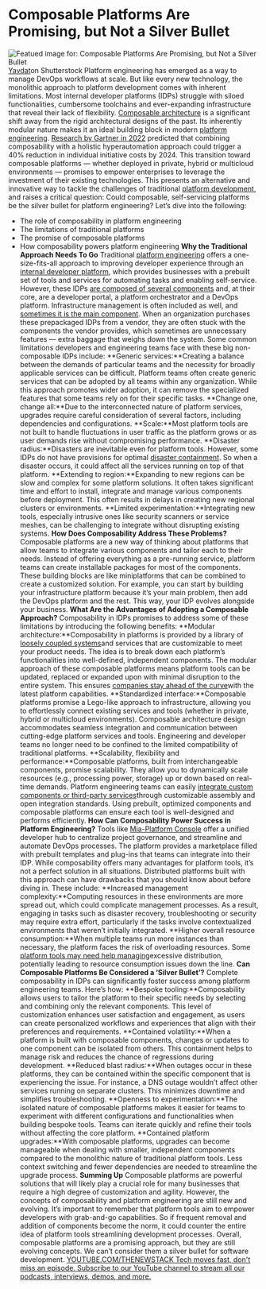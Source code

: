 # Composable Platforms Are Promising, but Not a Silver Bullet
![Featued image for: Composable Platforms Are Promising, but Not a Silver Bullet](https://cdn.thenewstack.io/media/2024/05/e0c5f213-blocks123-1024x630.jpg)
[Yavdat](https://www.shutterstock.com/g/Yavdat)on Shutterstock
Platform engineering has emerged as a way to manage DevOps workflows at scale. But like every new technology, the monolithic approach to platform development comes with inherent limitations.
Most internal developer platforms (IDPs) struggle with siloed functionalities, cumbersome toolchains and ever-expanding infrastructure that reveal their lack of flexibility.
[Composable architecture](https://mia-platform.eu/blog/composable-architecture-retail/) is a significant shift away from the rigid architectural designs of the past. Its inherently modular nature makes it an ideal building block in modern [platform engineering](https://platmosphere.com/talks/keynote-platform-engineering/). [Research by Gartner in 2022](https://www.gartner.com/en/documents/4015820) predicted that combining composability with a holistic hyperautomation approach could trigger a 40% reduction in individual initiative costs by 2024.
This transition toward composable platforms — whether deployed in private, hybrid or multicloud environments — promises to empower enterprises to leverage the investment of their existing technologies. This presents an alternative and innovative way to tackle the challenges of traditional
[platform development](https://thenewstack.io/platform-engineering/), and raises a critical question: Could composable, self-servicing platforms be the silver bullet for platform engineering?
Let’s dive into the following:
- The role of composability in platform engineering
- The limitations of traditional platforms
- The promise of composable platforms
- How composability powers platform engineering
**Why the Traditional Approach Needs To Go**
Traditional
[platform engineering](https://www.itopstimes.com/kubernetes/platform-engineering-is-not-just-about-infrastructure/) offers a one-size-fits-all approach to improving developer experience through an [internal developer platform](https://mia-platform.eu/blog/internal-developer-platform-revolution/), which provides businesses with a prebuilt set of tools and services for automating tasks and enabling self-service.
However, these IDPs
[are composed of several components](https://mia-platform.eu/blog/seven-core-components-internal-developer-platform/) and, at their core, are a developer portal, a platform orchestrator and a DevOps platform. Infrastructure management is often included as well, and [sometimes it is the main component](https://www.itopstimes.com/kubernetes/platform-engineering-is-not-just-about-infrastructure/). When an organization purchases these prepackaged IDPs from a vendor, they are often stuck with the components the vendor provides, which sometimes are unnecessary features — extra baggage that weighs down the system.
Some common limitations developers and engineering teams face with these big non-composable IDPs include:
**Generic services:**Creating a balance between the demands of particular teams and the necessity for broadly applicable services can be difficult. Platform teams often create generic services that can be adopted by all teams within any organization. While this approach promotes wider adoption, it can remove the specialized features that some teams rely on for their specific tasks. **Change one, change all:**Due to the interconnected nature of platform services, upgrades require careful consideration of several factors, including dependencies and configurations. **Scale:**Most platform tools are not built to handle fluctuations in user traffic as the platform grows or as user demands rise without compromising performance. **Disaster radius:**Disasters are inevitable even for platform tools. However, some IDPs do not have provisions for optimal [disaster containment](https://thenewstack.io/security/). So when a disaster occurs, it could affect all the services running on top of that platform. **Extending to region:**Expanding to new regions can be slow and complex for some platform solutions. It often takes significant time and effort to install, integrate and manage various components before deployment. This often results in delays in creating new regional clusters or environments. **Limited experimentation:**Integrating new tools, especially intrusive ones like security scanners or service meshes, can be challenging to integrate without disrupting existing systems.
**How Does Composability Address These Problems?**
Composable platforms are a new way of thinking about platforms that allow teams to integrate various components and tailor each to their needs. Instead of offering everything as a pre-running service, platform teams can create installable packages for most of the components. These building blocks are like miniplatforms that can be combined to create a customized solution. For example, you can start by building your infrastructure platform because it’s your main problem, then add the DevOps platform and the rest. This way, your IDP evolves alongside your business.
**What Are the Advantages of Adopting a Composable Approach?**
Composability in IDPs promises to address some of these limitations by introducing the following benefits:
**Modular architecture:**Composability in platforms is provided by a library of [loosely coupled systems](https://glossary.cncf.io/loosely-coupled-architecture/)and services that are customizable to meet your product needs. The idea is to break down each platform’s functionalities into well-defined, independent components. The modular approach of these composable platforms means platform tools can be updated, replaced or expanded upon with minimal disruption to the entire system. This ensures [companies stay ahead of the curve](https://mia-platform.eu/blog/composable-applications/)with the latest platform capabilities. **Standardized interface:**Composable platforms promise a Lego-like approach to infrastructure, allowing you to effortlessly connect existing services and tools (whether in private, hybrid or multicloud environments). Composable architecture design accommodates seamless integration and communication between cutting-edge platform services and tools. Engineering and developer teams no longer need to be confined to the limited compatibility of traditional platforms. **Scalability, flexibility and performance:**Composable platforms, built from interchangeable components, promise scalability. They allow you to dynamically scale resources (e.g., processing power, storage) up or down based on real-time demands. Platform engineering teams can easily [integrate custom components or third-party services](https://mia-platform.eu/blog/composable-architecture/)through customizable assembly and open integration standards. Using prebuilt, optimized components and composable platforms can ensure each tool is well-designed and performs efficiently.
**How Can Composability Power Success in Platform Engineering?**
Tools like
[Mia-Platform Console](https://mia-platform.eu/platform/console/) offer a unified developer hub to centralize project governance, and streamline and automate DevOps processes. The platform provides a marketplace filled with prebuilt templates and plug-ins that teams can integrate into their IDP.
While composability offers many advantages for platform tools, it’s not a perfect solution in all situations. Distributed platforms built with this approach can have drawbacks that you should know about before diving in. These include:
**Increased management complexity:**Computing resources in these environments are more spread out, which could complicate management processes. As a result, engaging in tasks such as disaster recovery, troubleshooting or security may require extra effort, particularly if the tasks involve contextualized environments that weren’t initially integrated. **Higher overall resource consumption:**When multiple teams run more instances than necessary, the platform faces the risk of overloading resources. Some [platform tools may need help managing](https://thenewstack.io/cloud-management-platforms-need-robust-automated-integration/)excessive distribution, potentially leading to resource consumption issues down the line.
**Can Composable Platforms Be Considered a ‘Silver Bullet’?**
Complete composability in IDPs can significantly foster success among platform engineering teams. Here’s how:
**Bespoke tooling:**Composability allows users to tailor the platform to their specific needs by selecting and combining only the relevant components. This level of customization enhances user satisfaction and engagement, as users can create personalized workflows and experiences that align with their preferences and requirements. **Contained volatility:**When a platform is built with composable components, changes or updates to one component can be isolated from others. This containment helps to manage risk and reduces the chance of regressions during development. **Reduced blast radius:**When outages occur in these platforms, they can be contained within the specific component that is experiencing the issue. For instance, a DNS outage wouldn’t affect other services running on separate clusters. This minimizes downtime and simplifies troubleshooting. **Openness to experimentation:**The isolated nature of composable platforms makes it easier for teams to experiment with different configurations and functionalities when building bespoke tools. Teams can iterate quickly and refine their tools without affecting the core platform. **Contained platform upgrades:**With composable platforms, upgrades can become manageable when dealing with smaller, independent components compared to the monolithic nature of traditional platform tools. Less context switching and fewer dependencies are needed to streamline the upgrade process.
**Summing Up**
Composable platforms are powerful solutions that will likely play a crucial role for many businesses that require a high degree of customization and agility. However, the concepts of composability and platform engineering are still new and evolving. It’s important to remember that platform tools aim to empower developers with grab-and-go capabilities. So if frequent removal and addition of components become the norm, it could counter the entire idea of platform tools streamlining development processes.
Overall, composable platforms are a promising approach, but they are still evolving concepts. We can’t consider them a silver bullet for software development.
[
YOUTUBE.COM/THENEWSTACK
Tech moves fast, don't miss an episode. Subscribe to our YouTube
channel to stream all our podcasts, interviews, demos, and more.
](https://youtube.com/thenewstack?sub_confirmation=1)